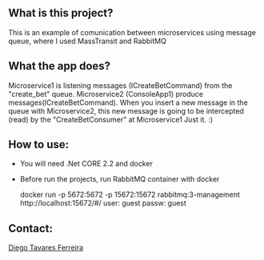 ## What is this project?
This is an example of comunication between microservices using message queue, where I used MassTransit and RabbitMQ

## What the app does?
Microservice1 is listening messages (ICreateBetCommand) from the "create_bet" queue.
Microservice2 (ConsoleApp1) produce messages(ICreateBetCommand).
When you insert a new message in the queue with Microservice2, this new message is going to be intercepted (read) by the "CreateBetConsumer" at Microservice1
Just it. :)


## How to use:
- You will need .Net CORE 2.2 and docker 
- Before run the projects, run RabbitMQ container with docker

	docker run -p 5672:5672 -p 15672:15672 rabbitmq:3-management
	http://localhost:15672/#/
	user: guest
	passw: guest


## Contact:
[Diego Tavares Ferreira](https://www.linkedin.com/in/diego-tavares-ferreira/)

